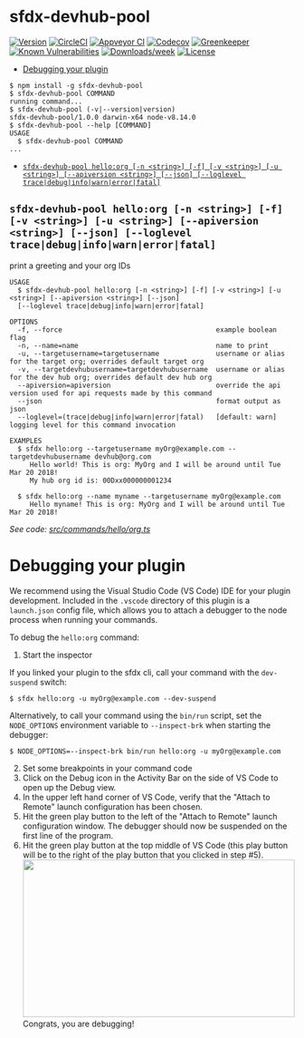sfdx-devhub-pool
================



[![Version](https://img.shields.io/npm/v/sfdx-devhub-pool.svg)](https://npmjs.org/package/sfdx-devhub-pool)
[![CircleCI](https://circleci.com/gh/stomita/sfdx-devhub-pool/tree/master.svg?style=shield)](https://circleci.com/gh/stomita/sfdx-devhub-pool/tree/master)
[![Appveyor CI](https://ci.appveyor.com/api/projects/status/github/stomita/sfdx-devhub-pool?branch=master&svg=true)](https://ci.appveyor.com/project/heroku/sfdx-devhub-pool/branch/master)
[![Codecov](https://codecov.io/gh/stomita/sfdx-devhub-pool/branch/master/graph/badge.svg)](https://codecov.io/gh/stomita/sfdx-devhub-pool)
[![Greenkeeper](https://badges.greenkeeper.io/stomita/sfdx-devhub-pool.svg)](https://greenkeeper.io/)
[![Known Vulnerabilities](https://snyk.io/test/github/stomita/sfdx-devhub-pool/badge.svg)](https://snyk.io/test/github/stomita/sfdx-devhub-pool)
[![Downloads/week](https://img.shields.io/npm/dw/sfdx-devhub-pool.svg)](https://npmjs.org/package/sfdx-devhub-pool)
[![License](https://img.shields.io/npm/l/sfdx-devhub-pool.svg)](https://github.com/stomita/sfdx-devhub-pool/blob/master/package.json)

<!-- toc -->
* [Debugging your plugin](#debugging-your-plugin)
<!-- tocstop -->
<!-- install -->
<!-- usage -->
```sh-session
$ npm install -g sfdx-devhub-pool
$ sfdx-devhub-pool COMMAND
running command...
$ sfdx-devhub-pool (-v|--version|version)
sfdx-devhub-pool/1.0.0 darwin-x64 node-v8.14.0
$ sfdx-devhub-pool --help [COMMAND]
USAGE
  $ sfdx-devhub-pool COMMAND
...
```
<!-- usagestop -->
<!-- commands -->
* [`sfdx-devhub-pool hello:org [-n <string>] [-f] [-v <string>] [-u <string>] [--apiversion <string>] [--json] [--loglevel trace|debug|info|warn|error|fatal]`](#sfdx-devhub-pool-helloorg--n-string--f--v-string--u-string---apiversion-string---json---loglevel-tracedebuginfowarnerrorfatal)

## `sfdx-devhub-pool hello:org [-n <string>] [-f] [-v <string>] [-u <string>] [--apiversion <string>] [--json] [--loglevel trace|debug|info|warn|error|fatal]`

print a greeting and your org IDs

```
USAGE
  $ sfdx-devhub-pool hello:org [-n <string>] [-f] [-v <string>] [-u <string>] [--apiversion <string>] [--json] 
  [--loglevel trace|debug|info|warn|error|fatal]

OPTIONS
  -f, --force                                      example boolean flag
  -n, --name=name                                  name to print
  -u, --targetusername=targetusername              username or alias for the target org; overrides default target org
  -v, --targetdevhubusername=targetdevhubusername  username or alias for the dev hub org; overrides default dev hub org
  --apiversion=apiversion                          override the api version used for api requests made by this command
  --json                                           format output as json
  --loglevel=(trace|debug|info|warn|error|fatal)   [default: warn] logging level for this command invocation

EXAMPLES
  $ sfdx hello:org --targetusername myOrg@example.com --targetdevhubusername devhub@org.com
     Hello world! This is org: MyOrg and I will be around until Tue Mar 20 2018!
     My hub org id is: 00Dxx000000001234
  
  $ sfdx hello:org --name myname --targetusername myOrg@example.com
     Hello myname! This is org: MyOrg and I will be around until Tue Mar 20 2018!
```

_See code: [src/commands/hello/org.ts](https://github.com/stomita/sfdx-devhub-pool/blob/v1.0.0/src/commands/hello/org.ts)_
<!-- commandsstop -->
<!-- debugging-your-plugin -->
# Debugging your plugin
We recommend using the Visual Studio Code (VS Code) IDE for your plugin development. Included in the `.vscode` directory of this plugin is a `launch.json` config file, which allows you to attach a debugger to the node process when running your commands.

To debug the `hello:org` command: 
1. Start the inspector
  
If you linked your plugin to the sfdx cli, call your command with the `dev-suspend` switch: 
```sh-session
$ sfdx hello:org -u myOrg@example.com --dev-suspend
```
  
Alternatively, to call your command using the `bin/run` script, set the `NODE_OPTIONS` environment variable to `--inspect-brk` when starting the debugger:
```sh-session
$ NODE_OPTIONS=--inspect-brk bin/run hello:org -u myOrg@example.com
```

2. Set some breakpoints in your command code
3. Click on the Debug icon in the Activity Bar on the side of VS Code to open up the Debug view.
4. In the upper left hand corner of VS Code, verify that the "Attach to Remote" launch configuration has been chosen.
5. Hit the green play button to the left of the "Attach to Remote" launch configuration window. The debugger should now be suspended on the first line of the program. 
6. Hit the green play button at the top middle of VS Code (this play button will be to the right of the play button that you clicked in step #5).
<br><img src=".images/vscodeScreenshot.png" width="480" height="278"><br>
Congrats, you are debugging!
